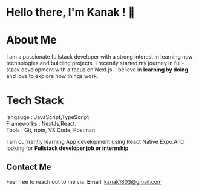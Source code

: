 # Hello there, I'm Kanak ! 👋  

# About Me  
I am a passionate fullstack developer with a strong interest in learning new technologies and building projects. I recently started my journey in full-stack development with a focus on Next.js. I believe in **learning by doing** and love to explore how things work.  

# Tech Stack
langauge : JavaScript,TypeScript.  
Frameworks : NextJs,React.  
Tools : Git, npm, VS Code, Postman 

I am currrently learning App development using React Native Expo.And looking for **Fullstack developer job or internship**  

## Contact Me
Feel free to reach out to me via:
 **Email**: kanak1803@gmail.com
 

<!--
**kanak1803/kanak1803** is a ✨ _special_ ✨ repository because its `README.md` (this file) appears on your GitHub profile.

Here are some ideas to get you started:

- 🔭 I’m currently working on ...
- 🌱 I’m currently learning ...
- 👯 I’m looking to collaborate on ...
- 🤔 I’m looking for help with ...
- 💬 Ask me about ...
- 📫 How to reach me: ...
- 😄 Pronouns: ...
- ⚡ Fun fact: ...
-->
